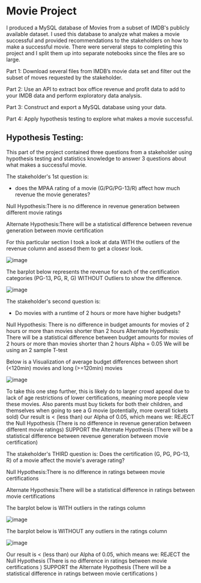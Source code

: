 # Movie Project
 
 
I produced a MySQL database of Movies from a subset of IMDB's publicly available dataset. I used this database to analyze what makes a movie successful and provided recommendations to the stakeholders on how to make a successful movie. There were serveral steps to completing this project and I split them up into separate notebooks since the files are so large.
 
Part 1: Download several files from IMDB’s movie data set and filter out the subset of moves requested by the stakeholder.

Part 2: Use an API to extract box office revenue and profit data to add to your IMDB data and perform exploratory data analysis.

Part 3: Construct and export a MySQL database using your data.

Part 4: Apply hypothesis testing to explore what makes a movie successful.

## **Hypothesis Testing:**
This part of the project contained three questions from a stakeholder using hypothesis testing and statistics knowledge to answer 3 questions about what makes a successful movie.

The stakeholder's 1st question is:
- does the MPAA rating of a movie (G/PG/PG-13/R) affect how much revenue the movie generates?

Null Hypothesis:There is no difference in revenue generation between different movie ratings

Alternate Hypothesis:There will be a statistical difference between revenue generation between movie certification

For this particular section I took a look at data WITH the outliers of the revenue column and assesd them to get a closesr look.

![image](https://user-images.githubusercontent.com/117705408/229327831-3d07b7ba-b9d4-4bbd-8fdb-a424d1a9450c.png)


The barplot below represents the revenue for each of the certification categories (PG-13, PG, R, G) WITHOUT Outliers to show the difference.


![image](https://user-images.githubusercontent.com/117705408/229327093-7f61d1c3-38bd-415c-b742-1558d9726e3a.png)


The stakeholder's second question is:
- Do movies with a runtime of 2 hours or more have higher budgets? 

Null Hypothesis: There is no difference in budget amounts for movies of 2 hours or more than movies shorter than 2 hours 
Alternate Hypothesis: There will be a statistical difference between budget amounts for movies of 2 hours or more than movies shorter than 2 hours Alpha = 0.05 We will be using an 2 sample T-test

Below is a Visualization of  average budget differences between short (<120min) movies and long (>=120min) movies

![image](https://user-images.githubusercontent.com/117705408/229327008-b6884f20-461a-4a69-9012-35f485153350.png)

To take this one step further, this is likely do to larger crowd appeal due to lack of age restrictions of lower certifications, meaning more people view these movies. Also parents must buy tickets for both their children, and themselves when going to see a G movie (potentially, more overall tickets sold) Our result is < (less than) our Alpha of 0.05, which means we: REJECT the Null Hypothesis (There is no difference in revenue generation between different movie ratings) SUPPORT the Alternate Hypothesis (There will be a statistical difference between revenue generation between movie certification)

The stakeholder's THIRD question is:
Does the certification (G, PG, PG-13, R) of a movie affect the movie's average rating?

Null Hypothesis:There is no difference in ratings between movie certifications

Alternate Hypothesis:There will be a statistical difference in ratings between movie certifications

The barplot below is WITH outliers in the ratings column

![image](https://user-images.githubusercontent.com/117705408/229327945-d3009623-a742-43cb-a27b-936d6ab2aff6.png)

The barplot below is WITHOUT any outliers in the ratings column

![image](https://user-images.githubusercontent.com/117705408/229327962-dbbce61c-22c9-4528-a292-e70b916fbae2.png)


Our result is < (less than) our Alpha of 0.05, which means we: REJECT the Null Hypothesis (There is no difference in ratings between movie certifications ) SUPPORT the Alternate Hypothesis (There will be a statistical difference in ratings between movie certifications )

